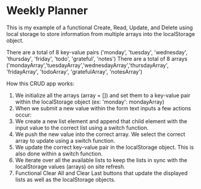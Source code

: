 # Weekly Planner

This is my example of a functional Create, Read, Update, and Delete using local storage to store information from multiple arrays into the localStorage object. 

There are a total of 8 key-value pairs ('monday', 'tuesday', 'wednesday', 'thursday', 'friday', 'todo', 'grateful', 'notes')
There are a total of 8 arrays ('mondayArray','tuesdayArray','wednesdayArray','thursdayArray', 'fridayArray', 'todoArray', 'gratefulArray', 'notesArray')

How this CRUD app works:
1. We initialize all the arrays (array = []) and set them to a key-value pair within the localStorage object (ex: 'monday': mondayArray)
2. When we submit a new value within the form text inputs a few actions occur:
3. We create a new list element and append that child element with the input value to the correct list using a switch function.
4. We push the new value into the correct array. We select the correct array to update using a switch function.
5. We update the correct key-value pair in the localStorage object. This is also done within a switch function. 
6. We iterate over all the available lists to keep the lists in sync with the localStorage values (arrays) on site refresh.
7. Functional Clear All and Clear Last buttons that update the displayed lists as well as the localStorage objects. 
 

